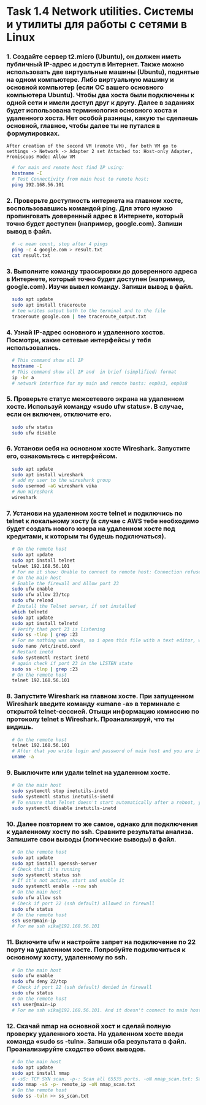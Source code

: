 # Task 1.4 Network utilities. Системы и утилиты для работы с сетями в Linux
### 1. Создайте сервер t2.micro (Ubuntu), он должен иметь публичный IP-адрес и доступ в Интернет. Также можно использовать две виртуальные машины (Ubuntu), поднятые на одном компьютере. Либо виртуальную машину и основной компьютер (если ОС вашего основного компьютера Ubuntu). Чтобы два хоста были подключены к одной сети и имели доступ друг к другу. Далее в заданиях будет использована терминология основного хоста и удаленного хоста. Нет особой разницы, какую ты сделаешь основной, главное, чтобы далее ты не путался в формулировках.
```  
After creation of the second VM (remote VM), for both VM go to settings -> Network -> Adapter 2 set Attached to: Host-only Adapter, Promiscuos Mode: Allow VM
```
```bash
  # for main and remote host find IP using:
  hostname -I
  # Test Connectivity from main host to remote host:
  ping 192.168.56.101
```
### 2. Проверьте доступность интернета на главном хосте, воспользовавшись командой ping. Для этого нужно пропинговать доверенный адрес в Интернете, который точно будет доступен (например, google.com). Запиши вывод в файл.
```bash
  # -c mean count, stop after 4 pings
  ping -c 4 google.com > result.txt
  cat result.txt
```
### 3. Выполните команду трассировки до доверенного адреса в Интернете, который точно будет доступен (например, google.com). Изучи вывел команду. Запиши вывод в файл.
```bash
  sudo apt update
  sudo apt install traceroute
  # tee writes output both to the terminal and to the file
  traceroute google.com | tee traceroute_output.txt
```
### 4. Узнай IP-адрес основного и удаленного хостов. Посмотри, какие сетевые интерфейсы у тебя использовались.  
```bash
  # This command show all IP
  hostname -I 
  # This command show all IP and  in brief (simplified) format 
  ip -br a  
  # network interface for my main and remote hosts: enp0s3, enp0s8
```
### 5. Проверьте статус межсетевого экрана на удаленном хосте. Используй команду «sudo ufw status». В случае, если он включен, отключите его.
```bash
  sudo ufw status
  sudo ufw disable
```
### 6. Установи себя на основном хосте Wireshark. Запустите его, ознакомьтесь с интерфейсом.
```bash
  sudo apt update
  sudo apt install wireshark
  # add my user to the wireshark group
  sudo usermod -aG wireshark vika
  # Run Wireshark
  wireshark

```
### 7. Установи на удаленном хосте telnet и подключись по telnet к локальному хосту (в случае с AWS тебе необходимо будет создать нового юзера на удаленном хосте под кредитами, к которым ты будешь подключаться).
```bash
  # On the remote host
  sudo apt update
  sudo apt install telnet
  telnet 192.168.56.101
  # For me it show: Unable to connect to remote host: Connection refused. So i did this:
  # On the main host
  # Enable the firewall and Allow port 23
  sudo ufw enable
  sudo ufw allow 23/tcp
  sudo ufw reload
  # Install the Telnet server, if not installed 
  which telnetd
  sudo apt update
  sudo apt install telnetd
  # Verify that port 23 is listening
  sudo ss -tlnp | grep :23
  # For me nothing was shown, so i open this file with a text editor, where i find this string: #<off># telnet	stream	tcp	nowait	root	/usr/sbin/tcpd	/usr/sbin/telnetd. So i delete #<off># and Save.
  sudo nano /etc/inetd.conf
  # Restart inetd
  sudo systemctl restart inetd
  # again check if port 23 in the LISTEN state
  sudo ss -tlnp | grep :23
  # On the remote host
  telnet 192.168.56.101
```
### 8. Запустите Wireshark на главном хосте. При запущенном Wireshark введите команду «umane -a» в терминале с открытой telnet-сессией. Отыщи информацию комиссию по протоколу telnet в Wireshark. Проанализируй, что ты видишь.
```bash
  # On the remote host
  telnet 192.168.56.101
  # After that you write login and password of main host and you are inside a Telnet session.
  uname -a 
```
### 9. Выключите или удали telnet на удаленном хосте.
```bash
  # On the main host
  sudo systemctl stop inetutils-inetd
  sudo systemctl status inetutils-inetd
  # To ensure that Telnet doesn't start automatically after a reboot, you should disable the service:
  sudo systemctl disable inetutils-inetd
```
### 10. Далее повторяем то же самое, однако для подключения к удаленному хосту по ssh. Сравните результаты анализа. Запишите свои выводы (логические выводы) в файл.
```bash
  # On the remote host
  sudo apt update
  sudo apt install openssh-server
  # Check that it's running
  sudo systemctl status ssh
  # If it’s not active, start and enable it
  sudo systemctl enable --now ssh
  # On the main host
  sudo ufw allow ssh
  # Check if port 22 (ssh default) allowed in firewall
  sudo ufw status
  # On the remote host 
  ssh user@main-ip
  # For me ssh vika@192.168.56.101
```
### 11. Включите ufw и настройте запрет на подключение по 22 порту на удаленном хосте. Попробуйте подключиться к основному хосту, удаленному по ssh.
```bash
  # On the main host
  sudo ufw enable
  sudo ufw deny 22/tcp
  # Check if port 22 (ssh default) denied in firewall
  sudo ufw status
  # On the remote host 
  ssh user@main-ip
  # For me ssh vika@192.168.56.101. And it doesn't connect to main host
```
### 12. Скачай nmap на основной хост и сделай полную проверку удаленного хоста. На удаленном хосте введи команда «sudo ss -tuln». Запиши оба результата в файл. Проанализируйте сходство обоих выводов.
```bash
  # On the main host
  sudo apt update
  sudo apt install nmap
  # -sS: TCP SYN scan. -p-: Scan all 65535 ports. -oN nmap_scan.txt: Save output to a file.
  sudo nmap -sS -p- remote_ip -oN nmap_scan.txt
  # On the remote host
  sudo ss -tuln >> ss_scan.txt
```